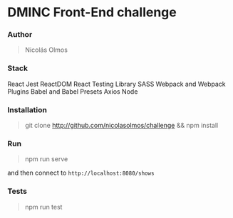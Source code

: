 # DMINC Front-End challenge

### Author 

> Nicolás Olmos


### Stack

React
Jest
ReactDOM
React Testing Library
SASS
Webpack and Webpack Plugins
Babel and Babel Presets
Axios
Node

### Installation

> git clone http://github.com/nicolasolmos/challenge
>  && npm install

### Run

> npm run serve

and then connect to `http://localhost:8080/shows`

### Tests 

> npm run test

